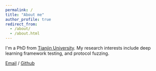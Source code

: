 ```yaml
---
permalink: /
title: "About me"
author_profile: true
redirect_from: 
  - /about/
  - /about.html
---
```


I'm a PhD from [Tianjin University](https://www.tju.edu.cn/). My research interests include deep learning framework testing, and protocol fuzzing.

[Email](mailto:quanlili@tju.edu.cn) / [Github](https://github.com/liliquan0118) 
